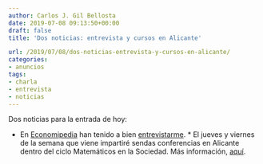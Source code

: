 ```yaml
---
author: Carlos J. Gil Bellosta
date: 2019-07-08 09:13:50+00:00
draft: false
title: 'Dos noticias: entrevista y cursos en Alicante'

url: /2019/07/08/dos-noticias-entrevista-y-cursos-en-alicante/
categories:
- anuncios
tags:
- charla
- entrevista
- noticias
---
```





Dos noticias para la entrada de hoy:





  * En [Economipedia](https://economipedia.com/) han tenido a bien [entrevistarme](https://economipedia.com/actual/entrevista-a-carlos-gil-bellosta-para-un-economista-excel-no-es-suficiente.html).   * El jueves y viernes de la semana que viene impartiré sendas conferencias en Alicante dentro del ciclo Matemáticos en la Sociedad. Más información, [aquí](https://web.ua.es/es/verano/2019/campus/matematicos-en-la-sociedad.html).

